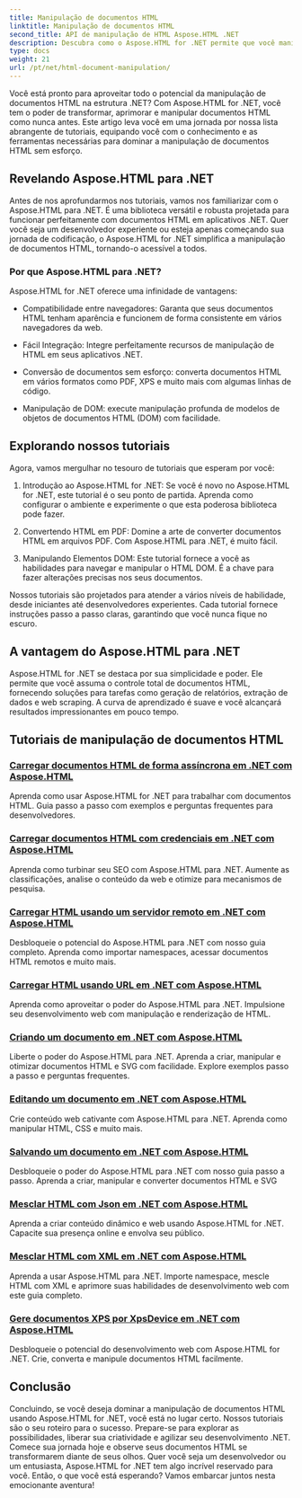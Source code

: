 ```yaml
---
title: Manipulação de documentos HTML
linktitle: Manipulação de documentos HTML
second_title: API de manipulação de HTML Aspose.HTML .NET
description: Descubra como o Aspose.HTML for .NET permite que você manipule documentos HTML com eficiência. Explore tutoriais que orientam você durante o processo.
type: docs
weight: 21
url: /pt/net/html-document-manipulation/
---
```


Você está pronto para aproveitar todo o potencial da manipulação de documentos HTML na estrutura .NET? Com Aspose.HTML for .NET, você tem o poder de transformar, aprimorar e manipular documentos HTML como nunca antes. Este artigo leva você em uma jornada por nossa lista abrangente de tutoriais, equipando você com o conhecimento e as ferramentas necessárias para dominar a manipulação de documentos HTML sem esforço.

## Revelando Aspose.HTML para .NET

Antes de nos aprofundarmos nos tutoriais, vamos nos familiarizar com o Aspose.HTML para .NET. É uma biblioteca versátil e robusta projetada para funcionar perfeitamente com documentos HTML em aplicativos .NET. Quer você seja um desenvolvedor experiente ou esteja apenas começando sua jornada de codificação, o Aspose.HTML for .NET simplifica a manipulação de documentos HTML, tornando-o acessível a todos.

### Por que Aspose.HTML para .NET?

Aspose.HTML for .NET oferece uma infinidade de vantagens:

- Compatibilidade entre navegadores: Garanta que seus documentos HTML tenham aparência e funcionem de forma consistente em vários navegadores da web.

- Fácil Integração: Integre perfeitamente recursos de manipulação de HTML em seus aplicativos .NET.

- Conversão de documentos sem esforço: converta documentos HTML em vários formatos como PDF, XPS e muito mais com algumas linhas de código.

- Manipulação de DOM: execute manipulação profunda de modelos de objetos de documentos HTML (DOM) com facilidade.

## Explorando nossos tutoriais

Agora, vamos mergulhar no tesouro de tutoriais que esperam por você:

1. Introdução ao Aspose.HTML for .NET: Se você é novo no Aspose.HTML for .NET, este tutorial é o seu ponto de partida. Aprenda como configurar o ambiente e experimente o que esta poderosa biblioteca pode fazer.

2. Convertendo HTML em PDF: Domine a arte de converter documentos HTML em arquivos PDF. Com Aspose.HTML para .NET, é muito fácil.

3. Manipulando Elementos DOM: Este tutorial fornece a você as habilidades para navegar e manipular o HTML DOM. É a chave para fazer alterações precisas nos seus documentos.

Nossos tutoriais são projetados para atender a vários níveis de habilidade, desde iniciantes até desenvolvedores experientes. Cada tutorial fornece instruções passo a passo claras, garantindo que você nunca fique no escuro.

## A vantagem do Aspose.HTML para .NET

Aspose.HTML for .NET se destaca por sua simplicidade e poder. Ele permite que você assuma o controle total de documentos HTML, fornecendo soluções para tarefas como geração de relatórios, extração de dados e web scraping. A curva de aprendizado é suave e você alcançará resultados impressionantes em pouco tempo.

## Tutoriais de manipulação de documentos HTML
### [Carregar documentos HTML de forma assíncrona em .NET com Aspose.HTML](./load-html-doc-asynchronously/)
Aprenda como usar Aspose.HTML for .NET para trabalhar com documentos HTML. Guia passo a passo com exemplos e perguntas frequentes para desenvolvedores.
### [Carregar documentos HTML com credenciais em .NET com Aspose.HTML](./load-html-doc-with-credentials/)
Aprenda como turbinar seu SEO com Aspose.HTML para .NET. Aumente as classificações, analise o conteúdo da web e otimize para mecanismos de pesquisa.
### [Carregar HTML usando um servidor remoto em .NET com Aspose.HTML](./load-html-using-remote-server/)
Desbloqueie o potencial do Aspose.HTML para .NET com nosso guia completo. Aprenda como importar namespaces, acessar documentos HTML remotos e muito mais.
### [Carregar HTML usando URL em .NET com Aspose.HTML](./load-html-using-url/)
Aprenda como aproveitar o poder do Aspose.HTML para .NET. Impulsione seu desenvolvimento web com manipulação e renderização de HTML.
### [Criando um documento em .NET com Aspose.HTML](./creating-a-document/)
Liberte o poder do Aspose.HTML para .NET. Aprenda a criar, manipular e otimizar documentos HTML e SVG com facilidade. Explore exemplos passo a passo e perguntas frequentes.
### [Editando um documento em .NET com Aspose.HTML](./editing-a-document/)
Crie conteúdo web cativante com Aspose.HTML para .NET. Aprenda como manipular HTML, CSS e muito mais.
### [Salvando um documento em .NET com Aspose.HTML](./saving-a-document/)
Desbloqueie o poder do Aspose.HTML para .NET com nosso guia passo a passo. Aprenda a criar, manipular e converter documentos HTML e SVG
### [Mesclar HTML com Json em .NET com Aspose.HTML](./merge-html-with-json/)
Aprenda a criar conteúdo dinâmico e web usando Aspose.HTML for .NET. Capacite sua presença online e envolva seu público.
### [Mesclar HTML com XML em .NET com Aspose.HTML](./merge-html-with-xml/)
Aprenda a usar Aspose.HTML para .NET. Importe namespace, mescle HTML com XML e aprimore suas habilidades de desenvolvimento web com este guia completo.
### [Gere documentos XPS por XpsDevice em .NET com Aspose.HTML](./generate-xps-documents-by-xpsdevice/)
Desbloqueie o potencial do desenvolvimento web com Aspose.HTML for .NET. Crie, converta e manipule documentos HTML facilmente.

## Conclusão

Concluindo, se você deseja dominar a manipulação de documentos HTML usando Aspose.HTML for .NET, você está no lugar certo. Nossos tutoriais são o seu roteiro para o sucesso. Prepare-se para explorar as possibilidades, liberar sua criatividade e agilizar seu desenvolvimento .NET. Comece sua jornada hoje e observe seus documentos HTML se transformarem diante de seus olhos. Quer você seja um desenvolvedor ou um entusiasta, Aspose.HTML for .NET tem algo incrível reservado para você. Então, o que você está esperando? Vamos embarcar juntos nesta emocionante aventura!